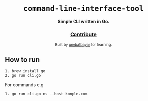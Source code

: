 <div align="center">
  <h1><code>command-line-interface-tool</code></h1>

  <strong>Simple CLI written in Go.</strong>

<h3>
    <a href="https://github.com/unobatbayar/algorithms/pull/new/master">Contribute</a>
  </h3>

  <sub> Built by <a href="https://www.twitter.com/unobatbayar">unobatbayar</a> for learning.  </sub>
</div>

## How to run

```
1. brew install go
2. go run cli.go
```

For commands e.g

```
1. go run cli.go ns --host konple.com
```
